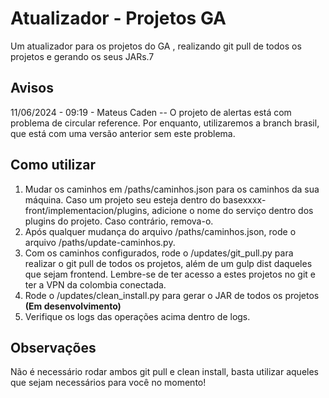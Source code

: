 
# Atualizador - Projetos GA

Um atualizador para os projetos do GA , realizando git pull de todos os projetos e gerando os seus JARs.7

## Avisos
11/06/2024 - 09:19 - Mateus Caden -- O projeto de alertas está com problema de circular reference. Por enquanto, utilizaremos a branch brasil, que está com uma versão anterior sem este problema.

## Como utilizar
1. Mudar os caminhos em /paths/caminhos.json para os caminhos da sua máquina. Caso um projeto seu esteja dentro do basexxxx-front/implementacion/plugins, adicione o nome do serviço dentro dos plugins do projeto. Caso contrário, remova-o.
2. Após qualquer mudança do arquivo /paths/caminhos.json, rode o arquivo /paths/update-caminhos.py.
3. Com os caminhos configurados, rode o /updates/git_pull.py para realizar o git pull de todos os projetos, além de um gulp dist daqueles que sejam frontend. Lembre-se de ter acesso a estes projetos no git e ter a VPN da colombia conectada.
4. Rode o /updates/clean_install.py para gerar o JAR de todos os projetos **(Em desenvolvimento)**
5. Verifique os logs das operações acima dentro de logs.

## Observações
Não é necessário rodar ambos git pull e clean install, basta utilizar aqueles que sejam necessários para você no momento!

